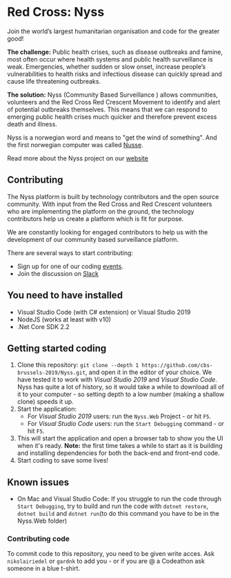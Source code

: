 # Red Cross: Nyss

Join the world’s largest humanitarian organisation and code for the greater good!

**The challenge:**
Public health crises, such as disease outbreaks and famine, most often occur where health systems and public health surveillance is weak. Emergencies, whether sudden or slow onset, increase people’s vulnerabilities to health risks and infectious disease can quickly spread and cause life threatening outbreaks.

**The solution:**
Nyss (Community Based Surveillance ) allows communities, volunteers and the Red Cross Red Crescent Movement to identify and alert of potential outbreaks themselves. This means that we can respond to emerging public health crises much quicker and therefore prevent excess death and illness.

Nyss is a norwegian word and means to "get the wind of something". And the first norwegian computer was called [Nusse](https://no.wikipedia.org/wiki/Nusse).

Read more about the Nyss project on our [website](https://cbsrc.org/)

## Contributing

The Nyss platform is built by technology contributors and the open source community. With input from the Red Cross and Red Crescent volunteers who are implementing the platform on the ground, the technology contributors help us create a platform which is fit for purpose.

We are constantly looking for engaged contributors to help us with the development of our community based surveillance platform.

There are several ways to start contributing:
* Sign up for one of our coding [events](https://cbsrc.org/contribute/events/).
* Join the discussion on [Slack](https://cbsv2.slack.com/)

## You need to have installed
* Visual Studio Code (with C# extension) or Visual Studio 2019
* NodeJS (works at least with v10)
* .Net Core SDK 2.2 

## Getting started coding
1. Clone this repository: `git clone --depth 1 https://github.com/cbs-brussels-2019/Nyss.git`, and open it in the editor of your choice. We have tested it to work with _Visual Studio 2019_ and _Visual Studio Code_. Nyss has quite a lot of history, so it would take a while to download all of it to your computer - so setting depth to a low number (making a shallow clone) speeds it up.
2. Start the application:
   * For _Visual Studio 2019_ users: run the `Nyss.Web` Project - or hit `F5`.
   * For _Visual Studio Code_ users: run the `Start Debugging` command - or hit `F5`.
3. This will start the application and open a browser tab to show you the UI when it's ready. __Note:__ the first time takes a while to start as it is building and installing dependencies for both the back-end and front-end code.
4. Start coding to save some lives!

## Known issues
* On Mac and Visual Studio Code: If you struggle to run the code through `Start Debugging`, try to build and run the code with `dotnet restore`, `dotnet build` and `dotnet run`(to do this command you have to be in the Nyss.Web folder)

### Contributing code
To commit code to this repository, you need to be given write acces. Ask `nikolairiedel` or `gardnk` to add you - or if you are @ a Codeathon ask someone in a blue t-shirt.
